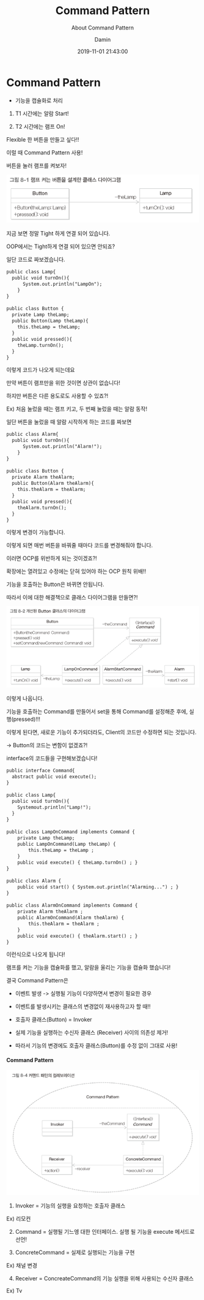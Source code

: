 ﻿---
layout:     post
title:      "Command Pattern"
subtitle:   "About Command Pattern"
date:       2019-11-01 21:43:00
author:     "Damin"
header-img: "img/tag-bg.jpg"
header-mask: 0.3
catalog:    true
categories: Design_Pattern
tags:
  - Design_Pattern
---


# Command Pattern

- 기능을 캡슐화로 처리

1. T1 시간에는 알람 Start!

2. T2 시간에는 램프 On!

Flexible 한 버튼을 만들고 싶다!!

이럴 때 Command Pattern 사용!

버튼을 눌러 램프를 켜보자!

![그림8-1](/img/in-post/Software/그림8-1.PNG)<br>

지금 보면 정말 Tight 하게 연결 되어 있습니다.

OOP에서는 Tight하게 연결 되어 있으면 안되죠?

일단 코드로 짜보겠습니다.

~~~
public class Lamp{
  public void turnOn(){
      System.out.println("LampOn");
    }
}

public class Button {
  private Lamp theLamp;
  public Button(Lamp theLamp){
    this.theLamp = theLamp;
  }
  public void pressed(){
    theLamp.turnOn();
  }
}
~~~

이렇게 코드가 나오게 되는데요

만약 버튼이 램프만을 위한 것이면 상관이 없습니다!

하지만 버튼은 다른 용도로도 사용할 수 있죠?!

Ex) 처음 눌렀을 때는 램프 키고, 두 번째 눌렀을 때는 알람 동작!

일단 버튼을 눌렀을 때 알람 시작하게 하는 코드를 짜보면

~~~
public class Alarm{
  public void turnOn(){
      System.out.println("Alarm!");
    }
}

public class Button {
  private Alarm theAlarm;
  public Button(Alarm theAlarm){
    this.theAlarm = theAlarm;
  }
  public void pressed(){
    theAlarm.turnOn();
  }
}
~~~

이렇게 변경이 가능합니다.

이렇게 되면 매번 버튼을 바꿔줄 때마다 코드를 변경해줘야 합니다.

이러면 OCP를 위반하게 되는 것이겠죠?!

확장에는 열려있고 수정에는 닫혀 있어야 하는 OCP 원칙 위배!!

기능을 호출하는 Button은 바뀌면 안됩니다.

따라서 이에 대한 해결책으로 클래스 다이어그램을 만들면?!

![그림8-2.PNG](/img/in-post/Software/그림8-2.PNG)<br>

이렇게 나옵니다.

기능을 호출하는 Command를 만들어서 set을 통해 Command를 설정해준 후에, 실행(pressed)!!!

이렇게 된다면, 새로운 기능이 추가되더라도, Client의 코드만 수정하면 되는 것입니다.

-> Button의 코드는 변함이 없겠죠?!

interface의 코드들을 구현해보겠습니다!

~~~
public interface Command{
  abstract public void execute();
}

public class Lamp{
  public void turnOn(){
    Systemout.println("Lamp!");
  }
}

public class LampOnCommand implements Command {
	private Lamp theLamp;
	public LampOnCommand(Lamp theLamp) {
		this.theLamp = theLamp ;
	}
	public void execute() { theLamp.turnOn() ; }
}

public class Alarm {
	public void start() { System.out.println("Alarming...") ; }
}

public class AlarmOnCommand implements Command {
	private Alarm theAlarm ;
	public AlarmOnCommand(Alarm theAlarm) {
		this.theAlarm = theAlarm ;
	}
	public void execute() { theAlarm.start() ; }
}

~~~

이런식으로 나오게 됩니다!

램프를 켜는 기능을 캡슐화를 했고, 알람을 울리는 기능을 캡슐화 했습니다!

결국 Command Pattern은

- 이벤트 발생 -> 실행될 기능이 다양하면서 변경이 필요한 경우

- 이벤트를 발생시키는 클래스의 변경없이 재사용하고자 할 때!!

- 호출자 클래스(Button) = Invoker

- 실제 기능을 실행하는 수신자 클래스 (Receiver) 사이의 의존성 제거!

- 따라서 기능의 변경에도 호출자 클래스(Button)를 수정 없이 그대로 사용!

#### Command Pattern

![그림8-4.PNG](/img/in-post/Software/그림8-4.PNG)<br>

1. Invoker = 기능의 실행을 요청하는 호출자 클래스

Ex) 리모컨

2. Command = 실행될 기느엥 대한 인터페이스. 실행 될 기능을 execute 메서드로 선언!

3. ConcreteCommand = 실제로 실행되는 기능을 구현

Ex) 채널 변경

4. Receiver = ConcreateCommand의 기능 실행을 위해 사용되는 수신자 클래스

Ex) Tv
